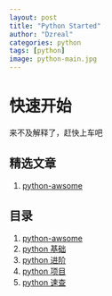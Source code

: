 ```yaml
---
layout: post
title: "Python Started"
author: "Dzreal"
categories: python
tags: [python]
image: python-main.jpg
---
```


# 快速开始
来不及解释了，赶快上车吧

## 精选文章
1. [python-awsome](https://gitdzreal93.github.io/python/python-awsome.html)

## 目录
1. [python-awsome](https://gitdzreal93.github.io/python/python-awsome.html)
2. [python 基础]()
3. [python 进阶]()
4. [python 项目]()
5. [python 速查]()